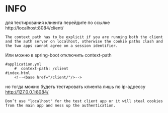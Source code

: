 # INFO

для тестирования клиента перейдите по ссылке http://localhost:8084/client/
```
The context path has to be explicit if you are running both the client and the auth server on localhost, otherwise the cookie paths clash and the two apps cannot agree on a session identifier.
```

Или можно в spring-boot отключить context-path
```
#application.yml
    #  context-path: /client
#index.html
    <!--<base href="/client/"/>-->
```
но тогда можно будеть тестировать клиента лишь по ip-адрессу http://127.0.0.1:8084/
```
Don’t use "localhost" for the test client app or it will steal cookies from the main app and mess up the authentication.
```